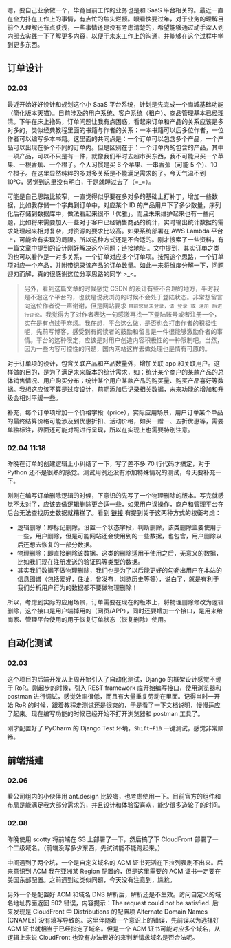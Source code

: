 嗯，要自己业余做一个，毕竟目前工作的业务也是和 SaaS 平台相关的。最近一直在全力扑在工作上的事情，有点忙的焦头烂额。眼看快要过年，对于业务的理解目前个人理解还有点肤浅，一些事情还是没有考虑清楚的，希望能够通过动手深入到内部去实践一下了解更多内容，以便于未来工作上的沟通，并能够在这个过程中学到更多东西。

## 订单设计 

### 02.03

最近开始好好设计和规划这个小 SaaS 平台系统，计划是先完成一个商城基础功能（简化版本天猫）。目前涉及的用户系统、客户系统（租户）、商品管理基本已经理清。下午在床上撸码，订单问题让我有点困惑，看起来订单和产品的关系应该是多对多的，类似经典教程里面的书籍与作者的关系：一本书籍可以后多位作者，一位作者可以编写多本书籍。这里面的共同点是：一个订单可以包含多个产品，一个产品可以出现在多个不同的订单内。但是区别在于：一个订单内的包含的产品，其中一项产品，可以不只是有一件，就像我们平时去超市买东西，我不可能只买一个苹果、一根香蕉、一个橙子。个人习惯是买 6 个苹果、一串香蕉（可能 5 个）、10 个橙子。在这里显然纯粹的多对多关系是不能满足需求的了。今天气温不到 10℃，感觉到这里没有明白，于是就睡过去了（=_=）。

可能是自己思路比较窄，一直觉得似乎要在多对多的基础上打补丁，增加一些数据，比如我存储一个字典到订单中，对应某个 ID 的产品用户下了多少数量，序列化后存储到数据库中，做法看起来很不「优雅」。而且未来维护起来也有一些问题，比如将来需要加入一些对于客户已经销售商品的统计，实时输出统计数据的需求处理起来相对复杂，对资源的要求比较高。如果系统部署在 AWS Lambda 平台上，可能会有实现的局限。所以这种方式还是不合适的。刚才搜索了一些资料，有一篇文章中提到的设计刚好解决这个问题：[链接地址](http://blog.csdn.net/cocosstudio/article/details/72654928) 。文中提到，其实订单之类的也可以看作是一对多关系，一个订单对应多个订单项。按照这个思路，一个订单项对应一个产品，并附带记录该产品的订单数量。如此一来将维度分解一下，问题迎刃而解，真的很感谢这位分享思路的同学 >_<。

> 另外，看到这篇文章的时候感觉 CSDN 的设计有些不合理的地方，平时我是不泡这个平台的，也就是说我浏览的时候不会处于登陆状态。非常想留言向这位作者说一声谢谢，但是网站要求 `目前您尚未登录，请 登录 或 注册 后进行评论`。我觉得为了对作者表达一句感激再找一下登陆账号或者注册一个，实在是有点过于麻烦。我在想，平台这么做，是否也会打击作者的积极性呢，先前写博客，感受到有阅读者的鼓励和留言是一件很能够激励作者的事情。平台的这种限定，应该是对用户创造内容积极性的一种限制吧。当然，因为一些内容可控性的问题，国内网站这样去做处理也是情有可原的。

对于订单项的设计，包含关联产品和产品数量外，增加关联 app 和关联用户。这样做的目的，是为了满足未来版本的统计需求，如：统计某个商户的某款产品的总体销售情况、用户购买分布；统计某个用户某款产品的购买量、购买产品喜好等数据。我想这应该不算是过度设计，前期添加后记录相关数据，未来功能的增加和升级会相对平缓一些。

补充，每个订单项增加一个价格字段（price），实际应用场景，用户订单某个单品的最终结算价格可能涉及到优惠折扣、活动价格，如买一赠一、五折优惠等，需要单独标注，界面还可能对照进行呈现，所以在实现上也需要特别注意。

### 02.04 11:18
昨晚在订单的创建逻辑上小纠结了一下，写了差不多 70 行代码才搞定，对于 Python 还不是很熟的感觉。测试用例还没有添加特殊情况的测试，今天要补充一下。

刚刚在编写订单删除逻辑的时候，下意识的先写了一个物理删除的版本。写完就感觉不太对了，应该去做逻辑删除更合适一些，如果用户误操作，商户和管理平台在后台无法查找历史数据就糟糕了。看到 [链接](https://segmentfault.com/q/1010000009645538/a-1020000009645576) 有提到关于这两种方式的权衡考虑：

- 逻辑删除：即标记删除，设置一个状态字段，判断删除，该类删除主要使用于一些，用户删除，但是可能网站还会使用到的一些数据，也包含，用户删除以后还想去恢复的一部分数据。
- 物理删除：即直接删除该数据。这类的删除适用于使用之后，无意义的数据，比如我们现在注册发送的验证码等类型的数据。
- 其实我们数据不做物理删除，我们也是为了以后能更好的勾勒出用户在本站的信息图谱（包括爱好，住址，曾发布，浏览历史等等），说白了，就是有利于我们分析用户行为的数据都不要做物理删除！

所以，考虑到实际的应用场景，订单需要在现在的版本上，将物理删除修改为逻辑删除，这个接口是用户端掉用的（网页/APP），同时还要增加一个接口，是用来给商家、管理平台使用的用于恢复订单状态（恢复删除）使用。



## 自动化测试

### 02.03

这个项目的后端开发从上周开始引入了自动化测试，Django 的框架设计感觉不逊于 RoR。刚起步的时候，引入 REST framework 库开始编写接口，使用浏览器和 postman 进行调试，感觉效率很低，而且有大量重复劳动在里面。记得当时一开始 RoR 的时候，跟着教程走测试还是很爽的，于是看了一下文档说明，慢慢适应了起来。现在编写功能的时候已经开始不打开浏览器和 postman 工具了。

刚才配置好了 PyCharm 的 Django Test 环境，`Shift+F10` 一键测试，感觉非常顺畅。

## 前端搭建

### 02.06

看公司组内的小伙伴用 ant.design 比较嗨，也考虑使用一下。目前官方的组件和布局是能满足我大部分需求的，并且设计和体验蛮喜欢，能少很多造轮子的时间。

### 02.08

昨晚使用 scotty 将前端在 S3 上部署了一下，然后搞了下 CloudFront 部署了一个二级域名。（前端没写多少东西，先试试能不能跑起来。）

中间遇到了两个坑，一个是自定义域名的 ACM 证书死活在下拉列表刷不出来。后来意识到 ACM 我在亚洲某 Region 配置的，但是这里需要的 ACM 证书一定要在 美国东部配置。之前遇到过类似问题，今天没有注意到，尴尬。

另外一个是配置好 ACM 和域名 DNS 解析后，解析还是不生效。访问自定义的域名地址界面返回 502 错误，内容提示：The request could not be satisfied. 后来发现是 CloudFront 中 Distributions 的配置项 Alternate Domain Names (CNAMEs) 没有填写导致的。这里伴随着一个意识上的错误，先前误以为选择好 ACM 证书就相当于已经指定了域名。但是一个 ACM 证书可能对应多个域名，从逻辑上来说 CloudFront 也没有办法很好的来判断请求域名是否合法呢。